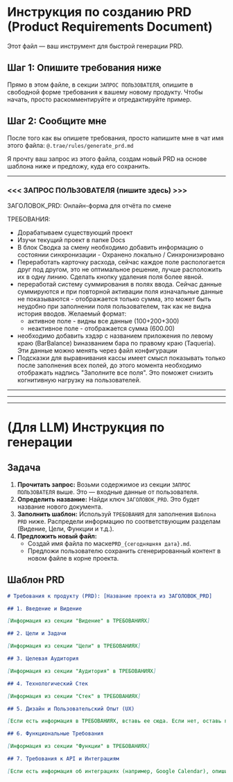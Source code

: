 # Инструкция по созданию PRD (Product Requirements Document)

Этот файл — ваш инструмент для быстрой генерации PRD.

## Шаг 1: Опишите требования ниже

Прямо в этом файле, в секции `ЗАПРОС ПОЛЬЗОВАТЕЛЯ`, опишите в свободной форме требования к вашему новому продукту. Чтобы начать, просто раскомментируйте и отредактируйте пример.

## Шаг 2: Сообщите мне

После того как вы опишете требования, просто напишите мне в чат имя этого файла: `@.trae/rules/generate_prd.md`

Я прочту ваш запрос из этого файла, создам новый PRD на основе шаблона ниже и предложу, куда его сохранить.

---

### <<< ЗАПРОС ПОЛЬЗОВАТЕЛЯ (пишите здесь) >>>

ЗАГОЛОВОК_PRD: Онлайн-форма для отчёта по смене

ТРЕБОВАНИЯ:

- Дорабатываем существующий проект
- Изучи текущий проект в папке Docs
- В блок Сводка за смену необходимо добавить информацию о состоянии синхронизации - Охранено локально / Синхронизировано
- Переработать карточку расхода, сейчас каждое поле распологается друг под другом, это не оптимальное решение, лучше расположить их в одну линию. Сделать кнопку удаления поля более явной.
- переработай систему суммирования в полях ввода. Сейчас данные суммируются и при повторной активации поля изначальные данные не показываются - отображается только сумма, это может быть неудобно при заполнении поля пользователем, так как не видна история вводов. Желаемый формат:
  - активное поле - видны все данные (100+200+300)
  - неактивное поле - отображается сумма (600.00)
- необходимо добавить хэдэр с названием приложения по левому краю (BarBalance) bиназванием бара по правому краю (Taqueria). Эти данные можно менять через файл конфигурации
- Подсказки для выравнивания кассы имеет смысл показывать только после заполнения всех полей, до этого момента необходимо отображать надпись "Заполните все поля". Это поможет снизить когнитивную нагрузку на пользователей.

---

<!--
ЗАГОЛОВОК_PRD: Система бронирования переговорных комнат

ТРЕБОВАНИЯ:
- **Видение:** Упростить сотрудникам поиск и бронирование переговорных.
- **Цели:** Снизить конфликты за переговорки, дать администратору инструмент для управления.
- **Аудитория:** Все сотрудники компании.
- **Функции:**
    - Календарь с занятостью всех комнат.
    - Форма бронирования (выбор комнаты, времени, ввод темы встречи).
    - Авторизация через Google-аккаунт.
    - Уведомления в Google Calendar.
- **Стек:** React для фронтенда, Node.js для бэкенда.
-->

---
---

# (Для LLM) Инструкция по генерации

## Задача

1.  **Прочитать запрос:** Возьми содержимое из секции `ЗАПРОС ПОЛЬЗОВАТЕЛЯ` выше. Это — входные данные от пользователя.
2.  **Определить название:** Найди ключ `ЗАГОЛОВОК_PRD`. Это будет название нового документа.
3.  **Заполнить шаблон:** Используй `ТРЕБОВАНИЯ` для заполнения `Шаблона PRD` ниже. Распредели информацию по соответствующим разделам (Видение, Цели, Функции и т.д.).
4.  **Предложить новый файл:**
    *   Создай имя файла по маске`PRD_{сегодняшняя дата}.md`.
    *   Предложи пользователю сохранить сгенерированный контент в новом файле в корне проекта.

## Шаблон PRD

```markdown
# Требования к продукту (PRD): [Название проекта из ЗАГОЛОВОК_PRD]

## 1. Введение и Видение

[Информация из секции "Видение" в ТРЕБОВАНИЯХ]

## 2. Цели и Задачи

[Информация из секции "Цели" в ТРЕБОВАНИЯХ]

## 3. Целевая Аудитория

[Информация из секции "Аудитория" в ТРЕБОВАНИЯХ]

## 4. Технологический Стек

[Информация из секции "Стек" в ТРЕБОВАНИЯХ]

## 5. Дизайн и Пользовательский Опыт (UX)

[Если есть информация в ТРЕБОВАНИЯХ, вставь ее сюда. Если нет, оставь пустым или напиши "Не определено."]

## 6. Функциональные Требования

[Информация из секции "Функции" в ТРЕБОВАНИЯХ]

## 7. Требования к API и Интеграциям

[Если есть информация об интеграциях (например, Google Calendar), опиши ее здесь. Если нет, оставь пустым.]
```
